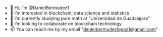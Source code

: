 - 👋 Hi, I’m @DanielBermudez1
- 👀 I’m interested in blockchain, data science and statistics
- 🌱 I’m currently studying pure math at "Universidad de Guadalajara"
- 💞️ I’m looking to collaborate on blockchain technology
- 📫 You can reach me by my email "danielbermudezlopez1@gmail.com"

<!---
DanielBermudez1/DanielBermudez1 is a ✨ special ✨ repository because its `README.md` (this file) appears on your GitHub profile.
You can click the Preview link to take a look at your changes.
--->
